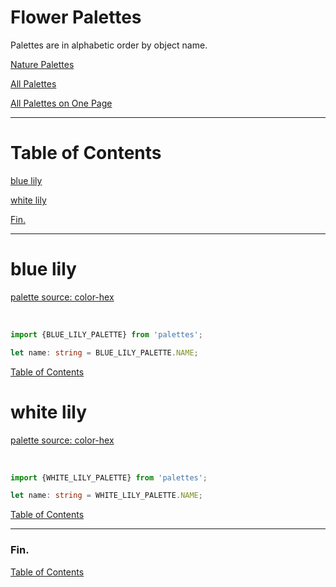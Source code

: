 <!--suppress JSUnresolvedLibraryURL -->
<!-- Coolors Palette Widget (Script) -->
<script src="https://coolors.co/palette-widget/widget.js"></script>

# Flower Palettes

Palettes are in alphabetic order by object name.

[Nature Palettes](../nature-palettes.md)

[All Palettes](../../all-palettes.md)

[All Palettes on One Page](../../all-palettes_one-page.md)

----

# Table of Contents

[blue lily](#blue-lily)

[white lily](#white-lily)

[Fin.](#fin)

----

# blue lily

<a href="https://www.color-hex.com/color-palette/1040636" target="_blank" rel="noopener noreferrer">palette source: color-hex</a>

<!-- Coolors Palette Widget -->
<script data-id="05684644562469574">new CoolorsPaletteWidget("05684644562469574", ["f0f3f4","fafeff","7dced8","1d90af","3b2212"],"blue lily"); </script>
<br/>

````typescript
import {BLUE_LILY_PALETTE} from 'palettes';

let name: string = BLUE_LILY_PALETTE.NAME;
````

[Table of Contents](#table-of-contents)

# white lily

<a href="https://www.color-hex.com/color-palette/1039504" target="_blank" rel="noopener noreferrer">palette source: color-hex</a>

<!-- Coolors Palette Widget -->
<script data-id="08679171490640973">new CoolorsPaletteWidget("08679171490640973", ["fafbef","b1c69f","5f8661","d6d6ff","aeaed6"],"white lily"); </script>
<br/>

````typescript
import {WHITE_LILY_PALETTE} from 'palettes';

let name: string = WHITE_LILY_PALETTE.NAME;
````

[Table of Contents](#table-of-contents)

----

### Fin.

[Table of Contents](#table-of-contents)
